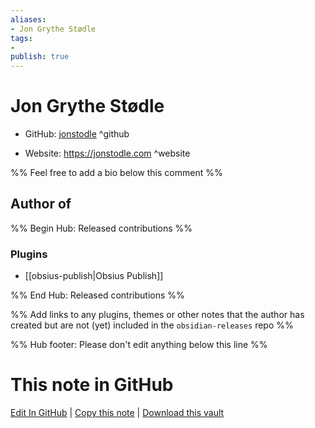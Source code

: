 ```yaml
---
aliases:
- Jon Grythe Stødle
tags:
- 
publish: true
---
```


# Jon Grythe Stødle

- GitHub: [jonstodle](https://github.com/jonstodle/) ^github
<!-- - Discord: `@` ^discord-->
- Website: <https://jonstodle.com> ^website
<!-- - [[Publish sites|Publish site]]: <https://> ^publish-->

%% Feel free to add a bio below this comment %%


## Author of

%% Begin Hub: Released contributions %%
### Plugins
- [[obsius-publish|Obsius Publish]]

%% End Hub: Released contributions %%

%% Add links to any plugins, themes or other notes that the author has created but are not (yet) included in the `obsidian-releases` repo %%

<!--
### Unlisted plugins
-->

<!--
### Others
-->

<!--
## Sponsor this author
-->

<!-- - [[GitHub sponsors]]: [Sponsor @jonstodle on GitHub Sponsors](https://github.com/sponsors/jonstodle) ^github-sponsor-->
<!-- - [[Buy me a coffee]]: <https://> ^buy-me-a-coffee-->
<!-- - [[PayPal]]: <https://> ^paypal-->
<!-- - [[Patreon]]: <https://> ^patreon-->

<!--
## Follow this author
-->

<!-- - [[YouTube Channels|On YouTube]]: <https://> ^youtube-->
<!-- - Twitter: <https://> ^twitter-->
<!-- - ... -->

%% Hub footer: Please don't edit anything below this line %%

# This note in GitHub

<span class="git-footer">[Edit In GitHub](https://github.dev/obsidian-community/obsidian-hub/blob/main/01%20-%20Community/People/jonstodle.md "git-hub-edit-note") | [Copy this note](https://raw.githubusercontent.com/obsidian-community/obsidian-hub/main/01%20-%20Community/People/jonstodle.md "git-hub-copy-note") | [Download this vault](https://github.com/obsidian-community/obsidian-hub/archive/refs/heads/main.zip "git-hub-download-vault") </span>
